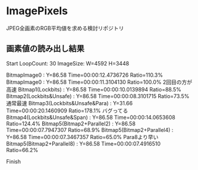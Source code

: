 # ImagePixels

JPEG全画素のRGB平均値を求める検討リポジトリ

## 画素値の読み出し結果

Start
LoopCount: 30
ImageSize: W=4592 H=3448

BitmapImage0                       : Y=86.58 Time=00:00:12.4736726 Ratio=110.3%
BitmapImage0                       : Y=86.58 Time=00:00:11.3104130 Ratio=100.0%  2回目の方が高速
Bitmap1(Lockbits)                  : Y=86.58 Time=00:00:10.0139894 Ratio=88.5%
Bitmap2(Lockbits&Unsafe)           : Y=86.58 Time=00:00:08.3101715 Ratio=73.5%    通常最速
Bitmap3(Lockbits&Unsafe&Para)      : Y=31.66 Time=00:00:20.1460909 Ratio=178.1%   バグってる
Bitmap4(Lockbits&Unsafe&Span)      : Y=86.58 Time=00:00:14.0653608 Ratio=124.4%
Bitmap5(Bitmap2+Parallel2)         : Y=86.58 Time=00:00:07.7947307 Ratio=68.9%
Bitmap5(Bitmap2+Parallel4)         : Y=86.58 Time=00:00:07.3467357 Ratio=65.0%    Para8より早い
Bitmap5(Bitmap2+Parallel8)         : Y=86.58 Time=00:00:07.4916510 Ratio=66.2%

Finish
